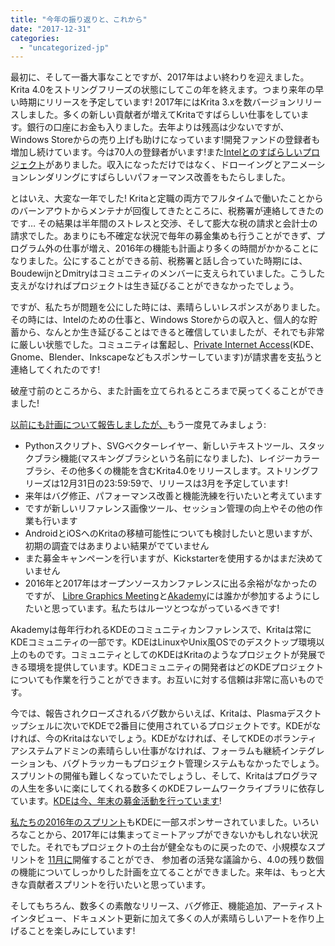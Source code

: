 ```yaml
---
title: "今年の振り返りと、これから"
date: "2017-12-31"
categories: 
  - "uncategorized-jp"
---
```


最初に、そして一番大事なことですが、2017年はよい終わりを迎えました。Krita 4.0をストリングフリーズの状態にしてこの年を終えます。つまり来年の早い時期にリリースを予定しています! 2017年にはKrita 3.xを数バージョンリリースしました。多くの新しい貢献者が増えてKritaですばらしい仕事をしています。銀行の口座にお金も入りました。去年よりは残高は少ないですが、Windows Storeからの売り上げも助けになっています!開発ファンドの登録者も増加し続けています。今は70人の登録者がいます!また[Intelとのすばらしいプロジェクト](https://software.intel.com/en-us/articles/enhancing-user-experience-krita-application-utilizing-multiple-cores-on-intel-architecture)がありました。収入になっただけではなく、ドローイングとアニメーションレンダリングにすばらしいパフォーマンス改善をもたらしました。

とはいえ、大変な一年でした! Kritaと定職の両方でフルタイムで働いたことからのバーンアウトからメンテナが回復してきたところに、税務署が連絡してきたのです… その結果は半年間のストレスと交渉、そして膨大な税の請求と会計士の請求でした。あまりにも不確定な状況で毎年の募金集めも行うことができず、プログラム外の仕事が増え、2016年の機能も計画より多くの時間がかかることになりました。公にすることができる前、税務署と話し合っていた時期には、BoudewijnとDmitryはコミュニティのメンバーに支えられていました。こうした支えがなければプロジェクトは生き延びることができなかったでしょう。

ですが、私たちが問題を公にした時には、素晴らしいレスポンスがありました。その時には、Intelのための仕事と、Windows Storeからの収入と、個人的な貯蓄から、なんとか生き延びることはできると確信していましたが、それでも非常に厳しい状態でした。コミュニティは奮起し、[Private Internet Access](https://www.privateinternetaccess.com/pages/companies-we-sponsor)(KDE、Gnome、Blender、Inkscapeなどもスポンサーしています)が請求書を支払うと連絡してくれたのです!

破産寸前のところから、また計画を立てられるところまで戻ってくることができました!

[以前にも計画について報告しましたが、](https://krita.org/en/about/krita-roadmap-2017-2019/)もう一度見てみましょう:

- Pythonスクリプト、SVGベクターレイヤー、新しいテキストツール、スタックブラシ機能(マスキングブラシという名前になりました)、レイジーカラーブラシ、その他多くの機能を含むKrita4.0をリリースします。ストリングフリーズは12月31日の23:59:59で、リリースは3月を予定しています!
- 来年はバグ修正、パフォーマンス改善と機能洗練を行いたいと考えています
- ですが新しいリファレンス画像ツール、セッション管理の向上やその他の作業も行います
- AndroidとiOSへのKritaの移植可能性についても検討したいと思いますが、初期の調査ではあまりよい結果がでていません
- また募金キャンペーンを行いますが、Kickstarterを使用するかはまだ決めていません
- 2016年と2017年はオープンソースカンファレンスに出る余裕がなかったのですが、 [Libre Graphics Meeting](http://libregraphicsmeeting.org/2018/)と[Akademy](https://akademy.kde.org/2018)には誰かが参加するようにしたいと思っています。私たちはルーツとつながっているべきです!

Akademyは毎年行われるKDEのコミュニティカンファレンスで、Kritaは常にKDEコミュニティの一部です。KDEはLinuxやUnix風OSでのデスクトップ環境以上のものです。コミュニティとしてのKDEはKritaのようなプロジェクトが発展できる環境を提供しています。KDEコミュニティの開発者はどのKDEプロジェクトについても作業を行うことができます。お互いに対する信頼は非常に高いものです。

今では、報告されクローズされるバグ数からいえば、Kritaは、Plasmaデスクトップシェルに次いでKDEで2番目に使用されているプロジェクトです。KDEがなければ、今のKritaはないでしょう。KDEがなければ、そしてKDEのボランティアシステムアドミンの素晴らしい仕事がなければ、フォーラムも継続インテグレーションも、バグトラッカーもプロジェクト管理システムもなかったでしょう。スプリントの開催も難しくなっていたでしょうし、そして、Kritaはプログラマの人生を多いに楽にしてくれる数多くのKDEフレームワークライブラリに依存しています。[KDEは今、年末の募金活動を行っています](https://www.kde.org/fundraisers/yearend2017/)!

[私たちの2016年のスプリント](https://krita.org/jp/item/2016-krita-sprint-day-1-jp/)もKDEに一部スポンサーされていました。いろいろなことから、2017年には集まってミートアップができないかもしれない状況でした。それでもプロジェクトの土台が健全なものに戻ったので、小規模なスプリントを [11月に](https://krita.org/jp/item/krita-development-sprint-2017-jp/)開催することができ、 参加者の活発な議論から、4.0の残り数個の機能についてしっかりした計画を立てることができました。来年は、もっと大きな貢献者スプリントを行いたいと思っています。

そしてもちろん、数多くの素敵なリリース、バグ修正、機能追加、アーティストインタビュー、ドキュメント更新に加えて多くの人が素晴らしいアートを作り上げることを楽しみにしています!

